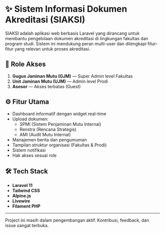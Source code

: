 # ✨ Sistem Informasi Dokumen Akreditasi (SIAKSI)

SIAKSI adalah aplikasi web berbasis Laravel yang dirancang untuk membantu pengelolaan dokumen akreditasi di lingkungan fakultas dan program studi. Sistem ini mendukung peran multi-user dan dilengkapi fitur-fitur yang relevan untuk proses akreditasi.

## 🔐 Role Akses
1. **Gugus Jaminan Mutu (GJM)** — Super Admin level Fakultas  
2. **Unit Jaminan Mutu (UJM)** — Admin level Prodi  
3. **Asesor** — Akses terbatas (Guest)

## ⚙️ Fitur Utama
- Dashboard informatif dengan widget real-time
- Upload dokumen:
  - SPMI (Sistem Penjaminan Mutu Internal)
  - Renstra (Rencana Strategis)
  - AMI (Audit Mutu Internal)
- Manajemen berita dan pengumuman
- Tampilan struktur organisasi (Fakultas & Prodi)
- Sistem notifikasi
- Hak akses sesuai role

## 🛠️ Tech Stack
- **Laravel 11**
- **Tailwind CSS**
- **Alpine.js**
- **Livewire**
- **Filament PHP**

---

Project ini masih dalam pengembangan aktif. Kontribusi, feedback, dan issue sangat terbuka.
